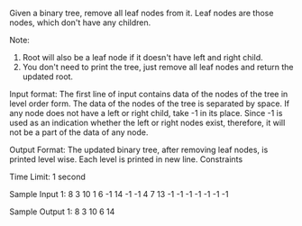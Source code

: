 Given a binary tree, remove all leaf nodes from it. Leaf nodes are those nodes, which don't have any children.

Note:
1. Root will also be a leaf node if it doesn't have left and right child. 
2. You don't need to print the tree, just remove all leaf nodes and return the updated root.

Input format:
The first line of input contains data of the nodes of the tree in level order form. The data of the nodes of the tree is separated by space. If any node does not have a left or right child, take -1 in its place. Since -1 is used as an indication whether the left or right nodes exist, therefore, it will not be a part of the data of any node.

Output Format:
The updated binary tree, after removing leaf nodes, is printed level wise. Each level is printed in new line.
Constraints

Time Limit: 1 second

Sample Input 1:
8 3 10 1 6 -1 14 -1 -1 4 7 13 -1 -1 -1 -1 -1 -1 -1

Sample Output 1:
8
3 10
6 14  
